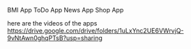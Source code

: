 BMI App
ToDo App
News App
Shop App

here are the videos of the apps 
https://drive.google.com/drive/folders/1uLxYnc2UE6VWrvjQ-9vNtAwn0ghqPTsB?usp=sharing
